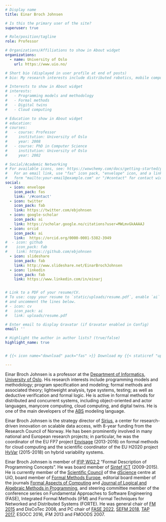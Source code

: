 ```yaml
---
# Display name
title: Einar Broch Johnsen

# Is this the primary user of the site?
superuser: true

# Role/position/tagline
role: Professor 

# Organizations/Affiliations to show in About widget
organizations:
  - name: University of Oslo
    url: https://www.uio.no/

# Short bio (displayed in user profile at end of posts)
# bio: My research interests include distributed robotics, mobile computing and programmable matter.

# Interests to show in About widget
# interests:
#   - Programming models and methodology
#   - Formal methods
#   - Digital twins
#   - Cloud computing

# Education to show in About widget
# education:
# courses:
#   - course: Professor
#     institution: University of Oslo
#     year: 2008
#   - course: PhD in Computer Science
#     institution: University of Oslo
#     year: 2002

# Social/Academic Networking
# For available icons, see: https://wowchemy.com/docs/getting-started/page-builder/#icons
#   For an email link, use "fas" icon pack, "envelope" icon, and a link in the
#   form "mailto:your-email@example.com" or "/#contact" for contact widget.
social:
  - icon: envelope
    icon_pack: fas
    link: '/#contact'
  - icon: twitter
    icon_pack: fab
    link: https://twitter.com/ebjohnsen
  - icon: google-scholar
    icon_pack: ai
    link: https://scholar.google.no/citations?user=MWLmvGkAAAAJ
  - icon: orcid
    icon_pack: ai
    link:  https://orcid.org/0000-0001-5382-3949
#  - icon: github
#    icon_pack: fab
#    link: https://github.com/ebjohnsen
  - icon: slideshare
    icon_pack: fab
    link: http://www.slideshare.net/EinarBrochJohnsen
  - icon: linkedin
    icon_pack: fab
    link: https://www.linkedin.com/in/einarj


# Link to a PDF of your resume/CV.
# To use: copy your resume to `static/uploads/resume.pdf`, enable `ai` icons in `params.toml`,
# and uncomment the lines below.
# - icon: cv
#   icon_pack: ai
#   link: uploads/resume.pdf

# Enter email to display Gravatar (if Gravatar enabled in Config)
email: ''

# Highlight the author in author lists? (true/false)
highlight_name: true


# {{< icon name="download" pack="fas" >}} Download my {{< staticref "uploads/demo_resume.pdf" "newtab" >}}resumé{{< /staticref >}}.

---
```


Einar Broch Johnsen is a professor at the [Department of
Informatics](https://www.mn.uio.no/ifi/english/), [University of
Oslo](https://www.uio.no/english/). His research interests include
programming models and methodology; program specification and
modeling; formal methods and associated theory; lightweight analysis,
type systems, testing; as well as deductive verification and formal
logic. He is active in formal methods for distributed and concurrent
systems, including object-oriented and actor languages, manycore
computing, cloud computing, and digital twins. He is one of the main
developers of the [ABS](http://abs-models.org/) modeling language.

Einar Broch Johnsen is the strategy director of [Sirius](#sirius), a
center for research-driven innovation on scalable data access, with
8-year funding from the Research Council of Norway. He has been
prominently involved in many national and European research projects;
in particular, he was the coordinator of the EU FP7 project
[Envisage](#projects) (2013-2016) on formal methods for cloud
computing and the scientific coordinator of the EU H2020 project
[HyVar](#projects) (2015-2018) on hybrid variability systems.

Einar Broch Johnsen is member of [IFIP WG2.2](http://wg22.labri.fr/)
“Formal Description of Programming Concepts”. He was board member of
[Sintef
ICT](http://www.sintef.no/en/information-and-communication-technology-ict/#/)
(2009-2015). He is currently member of the [Scientific
Council](https://www.uio.no/dscience/english/people/dscience-council/)
of the [dScience](https://www.uio.no/dscience/english/) centre at UiO,
board member of [Formal Methods Europe](http://www.fmeurope.org),
editorial board member of the journals [Formal Aspects of
Computing](https://dl.acm.org/journal/fac/) and [Journal of Logical
and Algebraic Methods in
Programming](https://www.journals.elsevier.com/journal-of-logical-and-algebraic-methods-in-programming),
and steering committee member of the conference series on Fundamental
Approaches to Software Engineering (FASE), Integrated Formal Methods
(iFM) and Formal Techniques for Networked and Distributed Systems
(FORTE). He was general chair of [FM 2015](http://fm2015.ifi.uio.no/)
and DisCoTec 2008, and PC chair of 
[FASE 2022](https://etaps.org/2022/fase), 
[SEFM 2018](https://www.isf.cs.tu-bs.de/cms/events/sefm2018/), 
[TAP 2017](https://www.informatik.uni-marburg.de/staf2017/), 
ESOCC 2016, iFM 2013 and FMOODS 2007.


